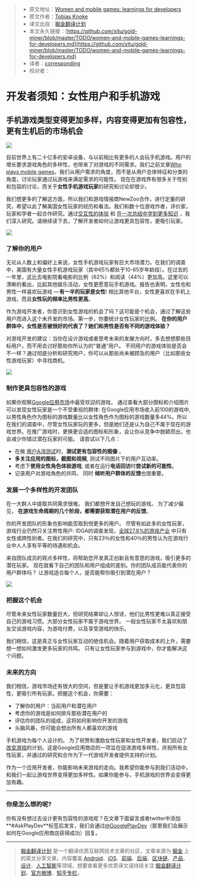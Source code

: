 > * 原文地址：[Women and mobile games: learnings for developers](https://medium.com/googleplaydev/women-and-mobile-games-learnings-for-developers-cc4ac63da3f2)
> * 原文作者：[Tobias Knoke](https://medium.com/@tobias.knoke?source=post_header_lockup)
> * 译文出自：[掘金翻译计划](https://github.com/xitu/gold-miner)
> * 本文永久链接：[https://github.com/xitu/gold-miner/blob/master/TODO/women-and-mobile-games-learnings-for-developers.md](https://github.com/xitu/gold-miner/blob/master/TODO/women-and-mobile-games-learnings-for-developers.md)
> * 译者：[corresponding](https://github.com/corresponding)
> * 校对者：

# 开发者须知：女性用户和手机游戏

## 手机游戏类型变得更加多样，内容变得更加有包容性，更有生机后的市场机会

![](https://cdn-images-1.medium.com/max/800/0*U3P6oAG_I-73IuY6.)

目前世界上有二十亿多的安卓设备，与以前相比有更多的人会玩手机游戏。用户的增长要求游戏角色的多样性，也带来了对游戏的不同需求。我们之前文章[Who plays mobile games](https://medium.com/googleplaydev/who-plays-mobile-games-8b33f76bb6d8)，我们从用户需求的角度，而不是从用户总体特征和分类的角度，讨论玩家通过玩游戏来满足需求的可能性。 现在在游戏界有很多关于性别和包容的讨论，而关于**女性手机游戏玩家**的研究和讨论却很少。 

我们想更多的了解这方面，所以我们和游戏情报商NewZoo合作，进行定量的研究，希望以此了解美国女性玩家的经历和看法。我们和数十位游戏作者，评价家，玩家和学者一起合作研究。通过[交互性的体验](https://play.google.com/about/changethegame) 和 [在一次总结中学到更多知识](http://services.google.com/fh/files/misc/changethegame_white_paper.pdf) ，我们深入研究。请继续读下去，了解开发者如何让游戏更具包容性，更吸引玩家。

![](https://cdn-images-1.medium.com/max/800/0*CJxXRMyFuqRKo9kU.)

### **了解你的用户**

无论从人数上和偏好上来说，女性手机游戏玩家有巨大市场潜力。在我们的调查中，美国有大量女性手机游戏玩家（其中65%都处于10-65岁年龄段）。在过去的一年里，这比去电影院看电影的比例（62%）和阅读（44%）更加高。这里可以清晰的看出，比起其他娱乐活动，女性更愿意玩手机游戏。报告也表明，女性也和男性一样喜欢玩游戏 — **有一半的玩家是女性**! 相比其他平台，女性更喜欢在手机上游戏，而且**女性玩的频率比男性更高**。

作为游戏开发者，你意识到女性游戏的机会了吗？这可能是个机会，通过了解这些用户而进入这个未开发的市场。第一步，你要统计女性玩家的比例。 **在你的用户群体中，女性是否被很好的代表了？她们和男性是否有不同的游戏体验？**

对游戏开发的建议：当你在设计游戏或者思考未来的发展方向时，多去想想那些目标用户，而不用去讨好那些你所认为的"普通"用户。 不同用户的游戏体验是否会不一样？通过彻底分析和研究用户，你可以从那些尚未被顾及的用户（比如那些女性游戏玩家）中寻找商机。

![](https://cdn-images-1.medium.com/max/800/0*0Cc60YU1-Qd9vLyl.)

### **制作更具包容性的游戏**

如果你观察[Google应用市场](https://play.google.com/store)中最受欢迎的游戏， 通过查看大部分图标和介绍图片可以发现女性玩家是一个不受重视的群体: 在Google应用市场收入前100的游戏中, 以男性角色作为图标的游戏数量比以女性角色作为图标的游戏数量多44%。所以在我们的调查中，尽管女性玩家玩的更多，但是她们还是认为自己不属于现在的游戏世界。在推广游戏时，更换更合适的图标和形象，会让你从竞争中脱颖而出，也会减少你错过潜在玩家的可能。 请尝试以下几点：

* 在做 [用户A/B测试](https://support.google.com/googleplay/android-developer/answer/6227309?hl=en-GB)时，**测试更有包容性的图像** 。
* **多关注应用的图标，截图和视频**, 测试不同图片下的用户互动率。
* 考虑下**使用女性角色体验游戏**, 或者在运行**电话回访**时**尝试新的可能性**。
* 记录用户对游戏角色的共鸣， 同时 **倾听用户群体的反馈**也很重要。

### **发展一个多样性的开发团队**

在一大群人中提取共同需求很难。 我们都想开发自己想玩的游戏。 为了减少偏见， **在游戏生命周期的几个阶段，都需要获取潜在用户的反馈**。

你的开发团队的形象也影响能否取到悦更多的用户。 尽管有如此多的女性玩家，游戏行业仍然只关注男性用户: IDGA的调查发现，[全球27.8%的游戏产业](http://c.ymcdn.com/sites/www.igda.org/resource/resmgr/files__2016_dss/IGDA_DSS_2016_Summary_Report.pdf) 中只有女性或跨性别者。在我们的研究中，只有23％的女性和40％的男性认为在游戏行业中人人享有平等的待遇和机会。

来自团队成员的观点多样性，将帮助您开发真正创新且有意思的游戏，吸引更多的潜在玩家。 现在就看下自己的团队和用户组成的差别。你的团队成员能代表你的用户群体吗？ 让游戏适合每个人，是否能帮你吸引到潜在用户？

![](https://cdn-images-1.medium.com/max/800/0*yzQKH9Q6AmI0Ex-x.)

### **把握这个机会**

尽管未来女性玩家数量巨大，但研究结果却让人惊讶，他们比男性更难以真正接受自己的游戏习惯。大部分女性玩家不属于游戏世界。 一般女性玩家不太喜欢和朋友交谈游戏内容，为游戏付费，以及享受游戏的快乐。

我们相信，这是真正与女性玩家互动的绝佳机会。随着用户获取成本的上升，需要想一想如何激发更多玩家的共鸣。 只有让女性玩家参与到游戏中，你才能解决这个问题。

### **未来的方向**

我们相信，游戏市场还有很大的空间，但是要让手机游戏更加多元化，更具包容性，更吸引所有玩家。把握这个机会，你需要：

* 了解你的用户：当前用户和潜在用户
* 考虑你的游戏是如何排斥那些潜在用户的
* 评估你的团队的组成，这将如何影响你开发的游戏
* 头脑风暴，你可能会想出所有人都喜欢的游戏

手机游戏为每个人设计的。 为了祝贺和激励女性玩家和女性开发者，我们启动了[改变游戏](http://g.co/changethegame)的计划。这是Google应用商店的一项旨在促进游戏多样性，庆祝所有女性玩家，并通过的研究和合作为下一代游戏开发者提供支持的计划。 

作为一个应用开发者，你能影响未来游戏的走向。我希望你能参与到我们活动中，和我们一起让游戏世界变得更加多样性。如果你能参与，手机游戏的世界会变得更加有趣。

* * *

### 你是怎么想的呢?

你有没有想过去设计更有包容性的游戏呢？在文章下面留言或者twitter中添加**#AskPlayDev**标签后发言，我们会通过[@GooglePlayDev](http://twitter.com/googleplaydev)（那里我们会展示如何在Google应用商店获得成功）回复。


---

> [掘金翻译计划](https://github.com/xitu/gold-miner) 是一个翻译优质互联网技术文章的社区，文章来源为 [掘金](https://juejin.im) 上的英文分享文章。内容覆盖 [Android](https://github.com/xitu/gold-miner#android)、[iOS](https://github.com/xitu/gold-miner#ios)、[前端](https://github.com/xitu/gold-miner#前端)、[后端](https://github.com/xitu/gold-miner#后端)、[区块链](https://github.com/xitu/gold-miner#区块链)、[产品](https://github.com/xitu/gold-miner#产品)、[设计](https://github.com/xitu/gold-miner#设计)、[人工智能](https://github.com/xitu/gold-miner#人工智能)等领域，想要查看更多优质译文请持续关注 [掘金翻译计划](https://github.com/xitu/gold-miner)、[官方微博](http://weibo.com/juejinfanyi)、[知乎专栏](https://zhuanlan.zhihu.com/juejinfanyi)。
